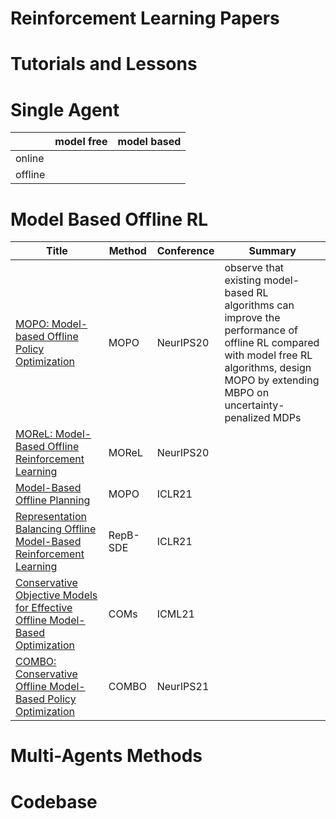 # Reinforcement Learning Papers

Tutorials and Lessons
======


Single Agent 
======

|  | model free | model based |
| -----| ---- | ---- |
| online |  |  |
| offline |  |  |


Model Based Offline RL
======

|  Title | Method | Conference |  Summary|
| -----  | ----   | ----       |   ----  |
| [MOPO: Model-based Offline Policy Optimization](https://arxiv.org/pdf/2005.13239.pdf) | MOPO | NeurIPS20 | observe that existing model-based RL algorithms can improve the performance of offline RL compared with model free RL algorithms, design MOPO by extending MBPO on uncertainty-penalized MDPs  |
| [MOReL: Model-Based Offline Reinforcement Learning](https://arxiv.org/pdf/2005.05951.pdf) | MOReL | NeurIPS20 | |
| [Model-Based Offline Planning](https://arxiv.org/pdf/2008.05556.pdf) | MOPO | ICLR21 | |
| [Representation Balancing Offline Model-Based Reinforcement Learning](https://openreview.net/pdf?id=QpNz8r_Ri2Y) | RepB-SDE | ICLR21 | |
| [Conservative Objective Models for Effective Offline Model-Based Optimization](https://arxiv.org/pdf/2107.06882.pdf) | COMs | ICML21 | |
| [COMBO: Conservative Offline Model-Based Policy Optimization](https://arxiv.org/pdf/2102.08363v1.pdf) | COMBO | NeurIPS21 | |



Multi-Agents Methods
======


Codebase
======

